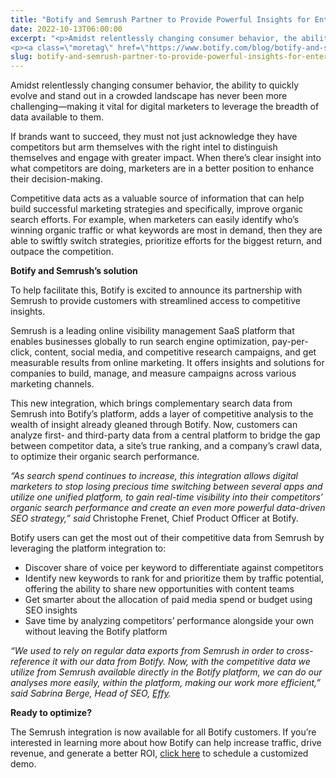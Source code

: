 ```yaml
---
title: "Botify and Semrush Partner to Provide Powerful Insights for Enterprise Brands"
date: 2022-10-13T06:00:00
excerpt: "<p>Amidst relentlessly changing consumer behavior, the ability to quickly evolve and stand out in a crowded landscape has never been more challenging—making it vital for digital marketers to leverage the breadth of data available to them. If brands want to succeed, they must not just acknowledge they have competitors but arm themselves with the right&hellip; </p>
<p><a class=\"moretag\" href=\"https://www.botify.com/blog/botify-and-semrush-partner-to-provide-powerful-insights-for-enterprise-brands\">Read the full article</a></p>"
slug: botify-and-semrush-partner-to-provide-powerful-insights-for-enterprise-brands
---
```



<p>Amidst relentlessly changing consumer behavior, the ability to quickly evolve and stand out in a crowded landscape has never been more challenging—making it vital for digital marketers to leverage the breadth of data available to them.</p>



<p>If brands want to succeed, they must not just acknowledge they have competitors but arm themselves with the right intel to distinguish themselves and engage with greater impact. When there’s clear insight into what competitors are doing, marketers are in a better position to enhance their decision-making.&nbsp;</p>



<p>Competitive data acts as a valuable source of information that can help build successful marketing strategies and specifically, improve organic search efforts. For example, when marketers can easily identify who&#8217;s winning organic traffic or what keywords are most in demand, then they are able to swiftly switch strategies, prioritize efforts for the biggest return, and outpace the competition.</p>



<p><strong>Botify and Semrush’s solution</strong></p>



<p>To help facilitate this, Botify is excited to announce its partnership with Semrush to provide customers with streamlined access to competitive insights.</p>



<p>Semrush is a leading online visibility management SaaS platform that enables businesses globally to run search engine optimization, pay-per-click, content, social media, and competitive research campaigns, and get measurable results from online marketing. It offers insights and solutions for companies to build, manage, and measure campaigns across various marketing channels.</p>



<p>This new integration, which brings complementary search data from Semrush into Botify’s platform, adds a layer of competitive analysis to the wealth of insight already gleaned through Botify. Now, customers can analyze first- and third-party data from a central platform to bridge the gap between competitor data, a site’s true ranking, and a company’s crawl data, to optimize their organic search performance.&nbsp;</p>



<p><em>“As search spend continues to increase, this integration allows digital marketers to stop losing precious time switching between several apps and utilize one unified platform, to gain real-time visibility into their competitors’ organic search performance and create an even more powerful data-driven SEO strategy,” said </em>Christophe Frenet, Chief Product Officer at Botify.</p>



<p>Botify users can get the most out of their competitive data from Semrush by leveraging the platform integration to:</p>



<ul><li>Discover share of voice per keyword to differentiate against competitors</li><li>Identify new keywords to rank for and prioritize them by traffic potential, offering the ability to share new opportunities with content teams</li><li>Get smarter about the allocation of paid media spend or budget using SEO insights</li><li>Save time by analyzing competitors’ performance alongside your own without leaving the Botify platform</li></ul>



<p><em>“We used to rely on regular data exports from Semrush in order to cross-reference it with our data from Botify. Now, with the competitive data we utilize from Semrush available directly in the Botify platform, we can do our analyses more easily, within the platform, making our work more efficient,” said Sabrina Berge, Head of SEO, <a href="https://www.effy.fr">Effy</a>.</em></p>



<p><strong>Ready to optimize?</strong></p>



<p>The Semrush integration is now available for all Botify customers.<strong> </strong>If you’re interested in learning more about how Botify can help increase traffic, drive revenue, and generate a better ROI, <a href="https://lp.botify.com/demo-semrush">click here</a> to schedule a customized demo.&nbsp;</p>
